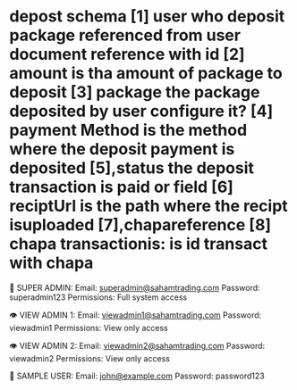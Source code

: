 depost schema 
[1] user who deposit package referenced from user document reference with id
[2] amount is tha amount of package to deposit
[3] package the package deposited by user configure it?
[4] payment Method is the method where the deposit payment is deposited
[5],status the deposit transaction is paid or field
[6] reciptUrl is the path where the recipt isuploaded
[7],chapareference
[8] chapa transactionis: is id transact with chapa
===============================
🔑 SUPER ADMIN:
   Email: superadmin@sahamtrading.com
   Password: superadmin123
   Permissions: Full system access

👁️ VIEW ADMIN 1:
   Email: viewadmin1@sahamtrading.com
   Password: viewadmin1
   Permissions: View only access

👁️ VIEW ADMIN 2:
   Email: viewadmin2@sahamtrading.com
   Password: viewadmin2
   Permissions: View only access

👤 SAMPLE USER:
   Email: john@example.com
   Password: password123